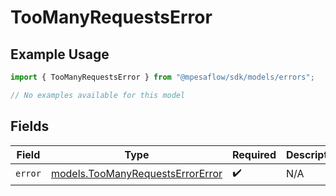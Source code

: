 # TooManyRequestsError

## Example Usage

```typescript
import { TooManyRequestsError } from "@mpesaflow/sdk/models/errors";

// No examples available for this model
```

## Fields

| Field                                                                         | Type                                                                          | Required                                                                      | Description                                                                   |
| ----------------------------------------------------------------------------- | ----------------------------------------------------------------------------- | ----------------------------------------------------------------------------- | ----------------------------------------------------------------------------- |
| `error`                                                                       | [models.TooManyRequestsErrorError](../../models/toomanyrequestserrorerror.md) | :heavy_check_mark:                                                            | N/A                                                                           |